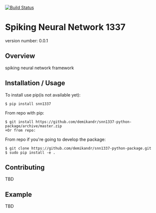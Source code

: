 [![Build Status](https://travis-ci.org/demikandr/snn1337-python-package.svg?branch=master)](https://travis-ci.org/demikandr/snn1337-python-package)

Spiking Neural Network 1337
===============================

version number: 0.0.1

Overview
--------

spiking neural network framework 

Installation / Usage
--------------------

To install use pip(is not available yet):

    $ pip install snn1337

From repo with pip:

    $ git install https://github.com/demikandr/snn1337-python-package/archive/master.zip
    +Or from repo:

From repo if you're going to develop the package:
  		  
    $ git clone https://github.com/demikandr/snn1337-python-package.git
    $ sudo pip install -e .	
    
Contributing
------------

TBD

Example
-------

TBD
